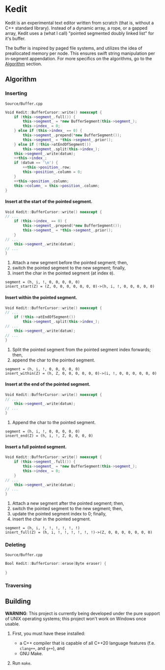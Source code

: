 # Kedit

Kedit is an experimental text editor written from scratch (that is, without a
C++ standard library). Instead of a dynamic array, a rope, or a gapped array,
Kedit uses a (what I call) "pointed segmented doubly linked list" for it's buffer.

The buffer is inspired by paged file systems, and utilizes the idea of
preallocated memory per node. This ensures swift string manipulation per
in-segment appendation. For more specifics on the algorithms, go to the
[Algorithm](#algorithm) section.

## Algorithm

### Inserting

`Source/Buffer.cpp`

```cpp
Void Kedit::BufferCursor::write() noexcept {
	if (this->segment_.full()) {
		this->segment_ = *new BufferSegment(this->segment_);
		this->index_ = 0;
	} else if (this->index_ == 0) {
		this->segment_.prepend(*new BufferSegment());
		this->segment_ = *this->segment_.prior();
	} else if (!this->atEndOfSegment())
		this->segment_.split(this->index_);
	this->segment_.write(datum);
	++this->index_;
	if (datum == '\n') {
		++this->position_.row;
		this->position_.column = 0;
	}
	++this->position_.column;
	this->column_ = this->position_.column;
}
```

#### Insert at the start of the pointed segment.

```cpp
Void Kedit::BufferCursor::write() noexcept {
// ...
	if (this->index_ == 0) {
		this->segment_.prepend(*new BufferSegment());
		this->segment_ = *this->segment_.prior();
	}
// ...
	this->segment_.write(datum);
// ...
}
```

1. Attach a new segment before the pointed segment; then,
2. switch the pointed segment to the new segment; finally,
3. insert the char in the pointed segment (at index `0`).

```
segment = (h, i, !, 0, 0, 0, 0, 0)
insert_start(Z) = (Z, 0, 0, 0, 0, 0, 0, 0)->(h, i, !, 0, 0, 0, 0, 0)
```

#### Insert within the pointed segment.

```cpp
Void Kedit::BufferCursor::write() noexcept {
// ...
	if (!this->atEndOfSegment())
		this->segment_.split(this->index_);
// ...
	this->segment_.write(datum);
// ...
}
```

1. Split the pointed segment from the pointed segment index forwards; then,
2. append the char to the pointed segment.

```
segment = (h, i, !, 0, 0, 0, 0, 0)
insert_within(Z) = (h, Z, 0, 0, 0, 0, 0, 0)->(i, !, 0, 0, 0, 0, 0, 0)
```

#### Insert at the end of the pointed segment.

```cpp
Void Kedit::BufferCursor::write() noexcept {
// ...
	this->segment_.write(datum);
// ...
}
```

1. Append the char to the pointed segment.

```
segment = (h, i, !, 0, 0, 0, 0, 0)
insert_end(Z) = (h, i, !, Z, 0, 0, 0, 0)
```

#### Insert a full pointed segment.

```cpp
Void Kedit::BufferCursor::write() noexcept {
	if (this->segment_.full()) {
		this->segment_ = *new BufferSegment(this->segment_);
		this->index_ = 0;
	}
// ...
	this->segment_.write(datum);
// ...
}
```

1. Attach a new segment after the pointed segment; then,
2. switch the pointed segment to the new segment; then,
3. update the pointed segment index to 0; finally,
4. insert the char in the pointed segment.

```
segment = (h, i, !, !, !, !, !, !)
insert_full(Z) = (h, i, !, !, !, !, !, !)->(Z, 0, 0, 0, 0, 0, 0, 0)
```

### Deleting

`Source/Buffer.cpp`

```cpp
Bool Kedit::BufferCursor::erase(Byte eraser) {
	
}
```

### Traversing

## Building

**WARNING**: This project is currently being developed under the pure support
of UNIX operating systems; this project won't work on Windows once usable.

1. First, you must have these installed:
	* a C++ compiler that is capable of all C++20 language features
	  (f.e. `clang++`, and `g++`), and
	* GNU Make.

2. Run `make`.
